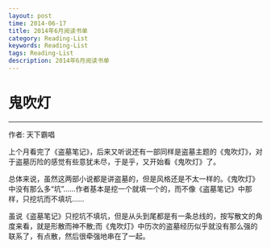 ```yaml
---
layout: post
time: 2014-06-17
title: 2014年6月阅读书单
category: Reading-List
keywords: Reading-List
tags: Reading-List
description: 2014年6月阅读书单
---
```


# 鬼吹灯

----------------

作者: 天下霸唱

上个月看完了《盗墓笔记》，后来又听说还有一部同样是盗墓主题的《鬼吹灯》，对于盗墓历险的感觉有些意犹未尽，于是乎，又开始看《鬼吹灯》了。

总体来说，虽然这两部小说都是讲盗墓的，但是风格还是不太一样的。《鬼吹灯》中没有那么多“坑”……作者基本是挖一个就填一个的，而不像《盗墓笔记》中那样，只挖坑而不填坑……

虽说《盗墓笔记》只挖坑不填坑，但是从头到尾都是有一条总线的，按写散文的角度来看，就是形散而神不散;而《鬼吹灯》中历次的盗墓经历似乎就没有那么强的联系了，有点散，然后很牵强地串在了一起。



